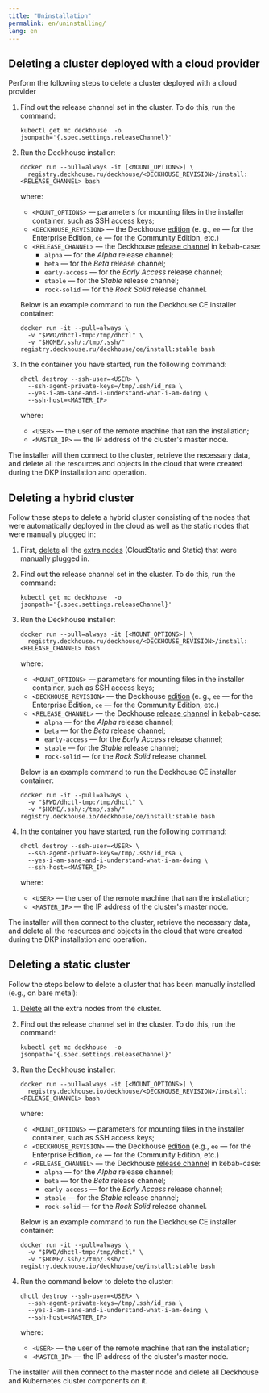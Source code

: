 ```yaml
---
title: "Uninstallation"
permalink: en/uninstalling/
lang: en
---
```


## Deleting a cluster deployed with a cloud provider

Perform the following steps to delete a cluster deployed with a cloud provider

1. Find out the release channel set in the cluster. To do this, run the command:

   ```shell
   kubectl get mc deckhouse  -o jsonpath='{.spec.settings.releaseChannel}'
   ```

2. Run the Deckhouse installer:

   ```shell
   docker run --pull=always -it [<MOUNT_OPTIONS>] \
     registry.deckhouse.ru/deckhouse/<DECKHOUSE_REVISION>/install:<RELEASE_CHANNEL> bash
   ```

   where:
   - `<MOUNT_OPTIONS>` — parameters for mounting files in the installer container, such as SSH access keys;
   - `<DECKHOUSE_REVISION>` — the Deckhouse [edition](../revision-comparison.html) (e. g., `ee` — for the Enterprise Edition, `ce` — for the Community Edition, etc.)
   - `<RELEASE_CHANNEL>` — the Deckhouse [release channel](../modules/deckhouse/configuration.html#parameters-releasechannel) in kebab-case:
     - `alpha` — for the *Alpha* release channel;
     - `beta` — for the *Beta* release channel;
     - `early-access` — for the *Early Access* release channel;
     - `stable` — for the *Stable* release channel;
     - `rock-solid` — for the *Rock Solid* release channel.

   Below is an example command to run the Deckhouse CE installer container:

   ```shell
   docker run -it --pull=always \
     -v "$PWD/dhctl-tmp:/tmp/dhctl" \
     -v "$HOME/.ssh/:/tmp/.ssh/" registry.deckhouse.ru/deckhouse/ce/install:stable bash
   ```

3. In the container you have started, run the following command:

   ```shell
   dhctl destroy --ssh-user=<USER> \
     --ssh-agent-private-keys=/tmp/.ssh/id_rsa \
     --yes-i-am-sane-and-i-understand-what-i-am-doing \
     --ssh-host=<MASTER_IP>
   ```

   where:
   - `<USER>` — the user of the remote machine that ran the installation;
   - `<MASTER_IP>` — the IP address of the cluster's master node.

The installer will then connect to the cluster, retrieve the necessary data, and delete all the resources and objects in the cloud that were created during the DKP installation and operation.

## Deleting a hybrid cluster

Follow these steps to delete a hybrid cluster consisting of the nodes that were automatically deployed in the cloud as well as the static nodes that were manually plugged in:

1. First, [delete](../modules/node-manager/faq.html#how-to-clean-up-a-node-for-adding-to-the-cluster) all the [extra nodes](../modules/node-manager/cr.html#nodegroup-v1-spec-nodetype) (CloudStatic and Static) that were manually plugged in.

2. Find out the release channel set in the cluster. To do this, run the command:

   ```shell
   kubectl get mc deckhouse  -o jsonpath='{.spec.settings.releaseChannel}'
   ```

3. Run the Deckhouse installer:

   ```shell
   docker run --pull=always -it [<MOUNT_OPTIONS>] \
     registry.deckhouse.ru/deckhouse/<DECKHOUSE_REVISION>/install:<RELEASE_CHANNEL> bash
   ```

   where:
   - `<MOUNT_OPTIONS>` — parameters for mounting files in the installer container, such as SSH access keys;
   - `<DECKHOUSE_REVISION>` — the Deckhouse [edition](../revision-comparison.html) (e. g., `ee` — for the Enterprise Edition, `ce` — for the Community Edition, etc.)
   - `<RELEASE_CHANNEL>` — the Deckhouse [release channel](../modules/deckhouse/configuration.html#parameters-releasechannel) in kebab-case:
     - `alpha` — for the *Alpha* release channel;
     - `beta` — for the *Beta* release channel;
     - `early-access` — for the *Early Access* release channel;
     - `stable` — for the *Stable* release channel;
     - `rock-solid` — for the *Rock Solid* release channel.

   Below is an example command to run the Deckhouse CE installer container:

   ```shell
   docker run -it --pull=always \
     -v "$PWD/dhctl-tmp:/tmp/dhctl" \
     -v "$HOME/.ssh/:/tmp/.ssh/" registry.deckhouse.io/deckhouse/ce/install:stable bash
   ```

4. In the container you have started, run the following command:

   ```shell
   dhctl destroy --ssh-user=<USER> \
     --ssh-agent-private-keys=/tmp/.ssh/id_rsa \
     --yes-i-am-sane-and-i-understand-what-i-am-doing \
     --ssh-host=<MASTER_IP>
   ```

   where:
   - `<USER>` — the user of the remote machine that ran the installation;
   - `<MASTER_IP>` — the IP address of the cluster's master node.

The installer will then connect to the cluster, retrieve the necessary data, and delete all the resources and objects in the cloud that were created during the DKP installation and operation.

## Deleting a static cluster

Follow the steps below to delete a cluster that has been manually installed (e.g., on bare metal):

1. [Delete](../modules/node-manager/faq.html#how-to-clean-up-a-node-for-adding-to-the-cluster) all the extra nodes from the cluster.

2. Find out the release channel set in the cluster. To do this, run the command:

   ```shell
   kubectl get mc deckhouse  -o jsonpath='{.spec.settings.releaseChannel}'
   ```

3. Run the Deckhouse installer:

   ```shell
   docker run --pull=always -it [<MOUNT_OPTIONS>] \
     registry.deckhouse.io/deckhouse/<DECKHOUSE_REVISION>/install:<RELEASE_CHANNEL> bash
   ```

   where:
   - `<MOUNT_OPTIONS>` — parameters for mounting files in the installer container, such as SSH access keys;
   - `<DECKHOUSE_REVISION>` — the Deckhouse [edition](../revision-comparison.html) (e.g., `ee` — for the Enterprise Edition, `ce` — for the Community Edition, etc.)
   - `<RELEASE_CHANNEL>` — the Deckhouse [release channel](../modules/deckhouse/configuration.html#parameters-releasechannel) in kebab-case:
     - `alpha` — for the *Alpha* release channel;
     - `beta` — for the *Beta* release channel;
     - `early-access` — for the *Early Access* release channel;
     - `stable` — for the *Stable* release channel;
     - `rock-solid` — for the *Rock Solid* release channel.

   Below is an example command to run the Deckhouse CE installer container:

   ```shell
   docker run -it --pull=always \
     -v "$PWD/dhctl-tmp:/tmp/dhctl" \
     -v "$HOME/.ssh/:/tmp/.ssh/" registry.deckhouse.io/deckhouse/ce/install:stable bash
   ```

4. Run the command below to delete the cluster:

   ```shell
   dhctl destroy --ssh-user=<USER> \
     --ssh-agent-private-keys=/tmp/.ssh/id_rsa \
     --yes-i-am-sane-and-i-understand-what-i-am-doing \
     --ssh-host=<MASTER_IP>
   ```

   where:
   - `<USER>` — the user of the remote machine that ran the installation;
   - `<MASTER_IP>` — the IP address of the cluster's master node.

The installer will then connect to the master node and delete all Deckhouse and Kubernetes cluster components on it.
